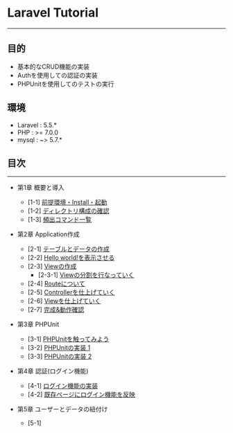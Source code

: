# Laravel Tutorial
---
## 目的
- 基本的なCRUD機能の実装
- Authを使用しての認証の実装
- PHPUnitを使用してのテストの実行


## 環境
- Laravel  :  5.5.*
- PHP      :  >= 7.0.0 
- mysql    :  ~> 5.7.*


## 目次
-----
- 第1章 概要と導入
  - [1-1] [前提環境・Install・起動](https://github.com/hironeko/for_laravel_beginner/blob/master/lesson_md/First_1-1.md)
  - [1-2] [ディレクトリ構成の確認](https://github.com/hironeko/for_laravel_beginner/blob/master/lesson_md/First_1-2.md)
  - [1-3] [頻出コマンド一覧](https://github.com/hironeko/for_laravel_beginner/blob/master/lesson_md/First_1_3.md)

- 第2章 Application作成
  - [2-1] [テーブルとデータの作成](https://github.com/hironeko/for_laravel_beginner/blob/master/lesson_md/Second_2-1.md)
  - [2-2] [Hello world!を表示させる](https://github.com/hironeko/for_laravel_beginner/blob/master/lesson_md/Second_2-2.md)
  - [2-3] [Viewの作成](https://github.com/hironeko/for_laravel_beginner/blob/master/lesson_md/Second_2-3.md)
    - [2-3-1] [Viewの分割を行なっていく](https://github.com/hironeko/for_laravel_beginner/blob/master/lesson_md/Second_2-3-1.md)
  - [2-4] [Routeについて](https://github.com/hironeko/for_laravel_beginner/blob/master/lesson_md/Second_2-4.md)
  - [2-5] [Controllerを仕上げていく](https://github.com/hironeko/for_laravel_beginner/blob/master/lesson_md/Second_2-5.md)
  - [2-6] [Viewを仕上げていく](https://github.com/hironeko/for_laravel_beginner/blob/master/lesson_md/Second_2-6.md)
  - [2-7] [完成&動作確認](https://github.com/hironeko/for_laravel_beginner/blob/master/lesson_md/Second_2-7.md)

- 第3章 PHPUnit
  - [3-1] [PHPUnitを触ってみよう](https://github.com/hironeko/for_laravel_beginner/blob/master/lesson_md/Third_3-1.md)
  - [3-2] [PHPUnitの実装 1](https://github.com/hironeko/for_laravel_beginner/blob/master/lesson_md/Third_3-2.md)
  - [3-3] [PHPUnitの実装 2](https://github.com/hironeko/for_laravel_beginner/blob/master/lesson_md/Third_3-3.md)

- 第4章 認証(ログイン機能)
  - [4-1] [ログイン機能の実装](https://github.com/hironeko/for_laravel_beginner/blob/master/lesson_md/Fourth_4-1.md)
  - [4-2] [既存ページにログイン機能を反映](https://github.com/hironeko/for_laravel_beginner/blob/master/lesson_md/Fourth_4-2.md)
  
- 第5章 ユーザーとデータの紐付け
  - [5-1]
